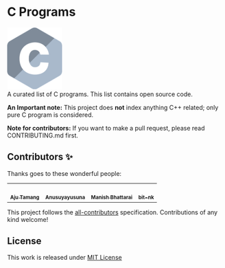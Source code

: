 # C Programs

<div algin="center">
<a href="https://github.com/Aju100/C-programs">
<img style="width:128px;" src="assets/C.png">
</a>
</div>
A curated list of C programs. This list contains open source code. 

**An Important note:** This project does **not** index anything C++ related; only pure C program is considered.

**Note for contributors:** If you want to make a pull request, please read CONTRIBUTING.md first.


## Contributors ✨

Thanks goes to these wonderful people:
<table>
<tr>
<td align="center">
<a href="https://github.com/Aju100"><img src="https://avatars2.githubusercontent.com/u/29862610?s=400&v=4" width="100px;" alt=""/><br /><sub><b>Aju Tamang</b></sub></a><br />
</td>
<td align="center">
<a href="https://github.com/Anusuyayusuna"><img src="https://avatars0.githubusercontent.com/u/47968087?s=400&v=4" width="100px;" alt=""/><br /><sub><b> Anusuyayusuna
</b></sub></a><br />

<td align="center">
<a href="https://github.com/nepalikingpin"><img src="https://avatars2.githubusercontent.com/u/33629469?s=400&v=4" width="100px;" alt=""/><br /><sub><b> Manish Bhattarai
</b></sub></a><br />

<td align="center">
<a href="https://github.com/bit-nk"><img src="https://avatars3.githubusercontent.com/u/53249533?s=400&v=4" width="100px;" alt=""/><br /><sub><b> bit-nk
</b></sub></a><br />

</td>

</tr>
</table>

This project follows the [all-contributors](https://github.com/all-contributors/all-contributors) specification. Contributions of any kind welcome!


## License
This work is released under [MIT License][MIT]

[MIT]:https://github.com/Aju100/C-programs/blob/master/LICENSE
